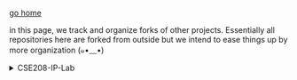 [go home](https://github.com/oU1TS/.github/wiki)

in this page, we track and organize forks of other projects. Essentially all repositories here are forked from outside but we intend to ease things up by more organization (⁠๑⁠•⁠﹏⁠•⁠)

<details>
<summary>CSE208-IP-Lab</summary>
<ul>
<li><a href="https://github.com/oU1TS/php-project">php-project</a> &larr; <a href="https://github.com/FahimHossain1085">0432320005101085</a></li>
<li><a href="https://github.com/oU1TS/The-Begging-From-The-Beginning">The-Begging-From-The-Beginning</a> &larr; <a href="https://github.com/shoytanbaba99">0432320005101064</a></li>
</ul>
</details>